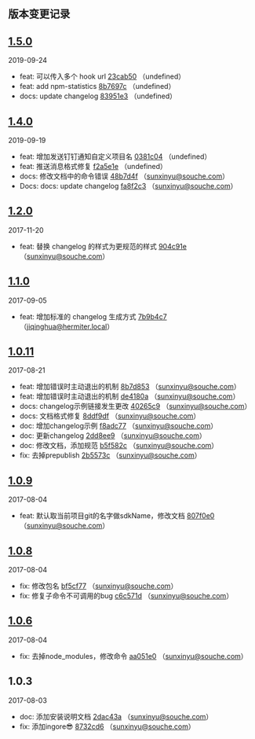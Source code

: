 ## 版本变更记录


## [1.5.0](http://git.souche.com/f2er/clog/compare/1.4.0...1.5.0)

2019-09-24
* feat: 可以传入多个 hook url [23cab50](http://git.souche.com/f2er/clog/commit/23cab50) （undefined）
* feat: add npm-statistics [8b7697c](http://git.souche.com/f2er/clog/commit/8b7697c) （undefined）
* docs: update changelog [83951e3](http://git.souche.com/f2er/clog/commit/83951e3) （undefined） 


## [1.4.0](http://git.souche.com/f2er/clog/compare/1.2.0...1.4.0)

2019-09-19
* feat: 增加发送钉钉通知自定义项目名 [0381c04](http://git.souche.com/f2er/clog/commit/0381c04) （undefined）
* feat: 推送消息格式修复 [f2a5e1e](http://git.souche.com/f2er/clog/commit/f2a5e1e) （undefined）
* docs: 修改文档中的命令错误 [48b7d4f](http://git.souche.com/f2er/clog/commit/48b7d4f) （sunxinyu@souche.com）
* Docs: docs: update changelog [fa8f2c3](http://git.souche.com/f2er/clog/commit/fa8f2c3) （sunxinyu@souche.com） 


## [1.2.0](http://git.souche.com/f2er/clog/compare/1.1.0...1.2.0)

2017-11-20
* feat: 替换 changelog 的样式为更规范的样式 [904c91e](http://git.souche.com/f2er/clog/commit/904c91e) （sunxinyu@souche.com） 


## [1.1.0](http://git.souche.com/f2er/clog/compare/1.0.11...1.1.0)

2017-09-05
* feat: 增加标准的 changelog 生成方式 [7b9b4c7](http://git.souche.com/f2er/clog/commit/7b9b4c7) （jiqinghua@hermiter.local） 


## [1.0.11](http://git.souche.com/f2er/clog/compare/1.0.9...1.0.11)

2017-08-21
* feat: 增加错误时主动退出的机制 [8b7d853](http://git.souche.com/f2er/clog/commit/8b7d853) （sunxinyu@souche.com）
* feat: 增加错误时主动退出的机制 [de4180a](http://git.souche.com/f2er/clog/commit/de4180a) （sunxinyu@souche.com）
* docs: changelog示例链接发生更改 [40265c9](http://git.souche.com/f2er/clog/commit/40265c9) （sunxinyu@souche.com）
* docs: 文档格式修复 [8ddf9df](http://git.souche.com/f2er/clog/commit/8ddf9df) （sunxinyu@souche.com）
* doc: 增加changelog示例 [f8adc77](http://git.souche.com/f2er/clog/commit/f8adc77) （sunxinyu@souche.com）
* doc: 更新changelog [2dd8ee9](http://git.souche.com/f2er/clog/commit/2dd8ee9) （sunxinyu@souche.com）
* doc: 修改文档，添加规范 [b5f582c](http://git.souche.com/f2er/clog/commit/b5f582c) （sunxinyu@souche.com）
* fix: 去掉prepublish [2b5573c](http://git.souche.com/f2er/clog/commit/2b5573c) （sunxinyu@souche.com） 


## [1.0.9](http://git.souche.com/f2er/clog/compare/1.0.8...1.0.9)

2017-08-04
* feat: 默认取当前项目git的名字做sdkName，修改文档 [807f0e0](http://git.souche.com/f2er/clog/commit/807f0e0) （sunxinyu@souche.com） 


## [1.0.8](http://git.souche.com/f2er/clog/compare/1.0.6...1.0.8)

2017-08-04
* fix: 修改包名 [bf5cf77](http://git.souche.com/f2er/clog/commit/bf5cf77) （sunxinyu@souche.com）
* fix: 修复子命令不可调用的bug [c6c571d](http://git.souche.com/f2er/clog/commit/c6c571d) （sunxinyu@souche.com） 


## [1.0.6](http://git.souche.com/f2er/clog/compare/1.0.3...1.0.6)

2017-08-04
* fix: 去掉node_modules，修改命令 [aa051e0](http://git.souche.com/f2er/clog/commit/aa051e0) （sunxinyu@souche.com） 


## 1.0.3

2017-08-03
* doc: 添加安装说明文档 [2dac43a](http://git.souche.com/f2er/clog/commit/2dac43a) （sunxinyu@souche.com）
* fix: 添加ingore😎 [8732cd6](http://git.souche.com/f2er/clog/commit/8732cd6) （sunxinyu@souche.com） 
